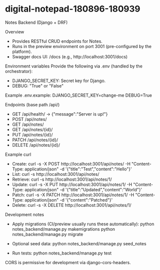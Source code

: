 # digital-notepad-180896-180939

Notes Backend (Django + DRF)

Overview
- Provides RESTful CRUD endpoints for Notes.
- Runs in the preview environment on port 3001 (pre-configured by the platform).
- Swagger docs UI: /docs (e.g., http://localhost:3001/docs)

Environment variables
Provide the following via .env (handled by the orchestrator):
- DJANGO_SECRET_KEY: Secret key for Django.
- DEBUG: "True" or "False"

Example .env.example:
DJANGO_SECRET_KEY=change-me
DEBUG=True

Endpoints (base path /api/)
- GET /api/health/ -> {"message":"Server is up!"}
- POST /api/notes/
- GET /api/notes/
- GET /api/notes/{id}/
- PUT /api/notes/{id}/
- PATCH /api/notes/{id}/
- DELETE /api/notes/{id}/

Example curl
- Create:
  curl -s -X POST http://localhost:3001/api/notes/ -H "Content-Type: application/json" -d '{"title":"Test","content":"Hello"}'
- List:
  curl -s http://localhost:3001/api/notes/
- Retrieve:
  curl -s http://localhost:3001/api/notes/1/
- Update:
  curl -s -X PUT http://localhost:3001/api/notes/1/ -H "Content-Type: application/json" -d '{"title":"Updated","content":"World"}'
- Patch:
  curl -s -X PATCH http://localhost:3001/api/notes/1/ -H "Content-Type: application/json" -d '{"content":"Patched"}'
- Delete:
  curl -s -X DELETE http://localhost:3001/api/notes/1/

Development notes
- Apply migrations (CI/preview usually runs these automatically):
  python notes_backend/manage.py makemigrations
  python notes_backend/manage.py migrate

- Optional seed data:
  python notes_backend/manage.py seed_notes

- Run tests:
  python notes_backend/manage.py test

CORS is permissive for development via django-cors-headers.
